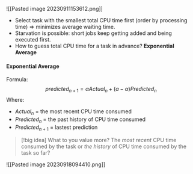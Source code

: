![[Pasted image 20230911153612.png]]

- Select task with the smallest total CPU time first (order by processing time) => minimizes average waiting time.
- Starvation is possible: short jobs keep getting added and being executed first.
- How to guess total CPU time for a task in advance? **Exponential Average**
#### Exponential Average

Formula:
$$predicted_{n + 1} = \alpha Actual_{n}+ (a- \alpha)Predicted_{n}$$
Where:
- $Actual_n$ = the most recent CPU time consumed
- $Predicted_{n}$ = the past history of CPU time consumed
- $Predicted_{n+1}$ = lastest prediction

>[!big idea]
> What to you value more? The *most recent* CPU time consumed by the task or *the history* of CPU time consumed by the task so far?

![[Pasted image 20230918094410.png]]